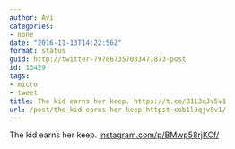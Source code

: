 ```yaml
---
author: Avi
categories:
- none
date: "2016-11-13T14:22:56Z"
format: status
guid: http://twitter-797867357083471873-post
id: 13429
tags:
- micro
- tweet
title: The kid earns her keep. https://t.co/B1L3qJv5v1
url: /post/the-kid-earns-her-keep-httpst-cob1l3qjv5v1/
---
```

The kid earns her keep. [instagram.com/p/BMwp58rjKCf/](https://www.instagram.com/p/BMwp58rjKCf/)